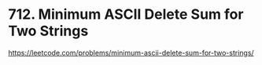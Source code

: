 # 712. Minimum ASCII Delete Sum for Two Strings

https://leetcode.com/problems/minimum-ascii-delete-sum-for-two-strings/